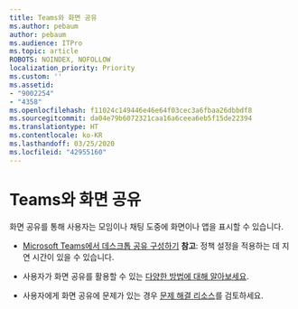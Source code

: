 ```yaml
---
title: Teams와 화면 공유
ms.author: pebaum
author: pebaum
ms.audience: ITPro
ms.topic: article
ROBOTS: NOINDEX, NOFOLLOW
localization_priority: Priority
ms.custom: ''
ms.assetid:
- "9002254"
- "4358"
ms.openlocfilehash: f11024c149446e46e64f03cec3a6fbaa26dbbdf8
ms.sourcegitcommit: da04e79b6072321caa16a6ceea6eb5f15de22394
ms.translationtype: HT
ms.contentlocale: ko-KR
ms.lasthandoff: 03/25/2020
ms.locfileid: "42955160"
---
```

# <a name="screen-sharing-with-teams"></a>Teams와 화면 공유

화면 공유를 통해 사용자는 모임이나 채팅 도중에 화면이나 앱을 표시할 수 있습니다.

- [Microsoft Teams에서 데스크톱 공유 구성하기](https://docs.microsoft.com/microsoftteams/configure-desktop-sharing) **참고**: 정책 설정을 적용하는 데 지연 시간이 있을 수 있습니다. 

- 사용자가 화면 공유를 활용할 수 있는 [다양한 방법에 대해 알아보세요](https://docs.microsoft.com/microsoftteams/meeting-policies-in-teams#meeting-policy-settings---content-sharing). 

- 사용자에게 화면 공유에 문제가 있는 경우 [문제 해결 리소스](https://docs.microsoft.com/microsoftteams/connectivity-issues)를 검토하세요. 
